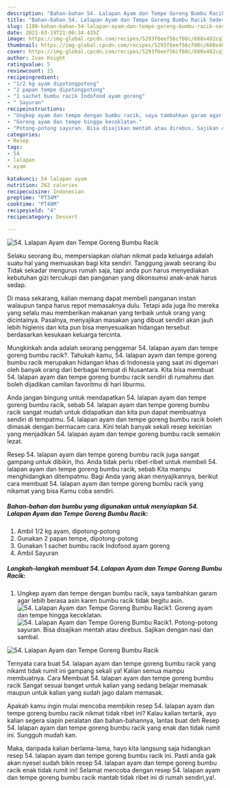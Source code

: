 ```yaml
---
description: "Bahan-bahan 54. Lalapan Ayam dan Tempe Goreng Bumbu Racik Sederhana Untuk Jualan"
title: "Bahan-bahan 54. Lalapan Ayam dan Tempe Goreng Bumbu Racik Sederhana Untuk Jualan"
slug: 1198-bahan-bahan-54-lalapan-ayam-dan-tempe-goreng-bumbu-racik-sederhana-untuk-jualan
date: 2021-03-19T21:00:34.435Z
image: https://img-global.cpcdn.com/recipes/5293f6eef56cf08c/680x482cq70/54-lalapan-ayam-dan-tempe-goreng-bumbu-racik-foto-resep-utama.jpg
thumbnail: https://img-global.cpcdn.com/recipes/5293f6eef56cf08c/680x482cq70/54-lalapan-ayam-dan-tempe-goreng-bumbu-racik-foto-resep-utama.jpg
cover: https://img-global.cpcdn.com/recipes/5293f6eef56cf08c/680x482cq70/54-lalapan-ayam-dan-tempe-goreng-bumbu-racik-foto-resep-utama.jpg
author: Ivan Knight
ratingvalue: 5
reviewcount: 15
recipeingredient:
- "1/2 kg ayam dipotongpotong"
- "2 papan tempe dipotongpotong"
- "1 sachet bumbu racik Indofood ayam goreng"
- " Sayuran"
recipeinstructions:
- "Ungkep ayam dan tempe dengan bumbu racik, saya tambahkan garam agar lebih berasa asin karen bumbu racik tidak begitu asin."
- "Goreng ayam dan tempe hingga kecoklatan."
- "Potong-potong sayuran. Bisa disajikan mentah atau direbus. Sajikan dengan nasi dan sambal."
categories:
- Resep
tags:
- 54
- lalapan
- ayam

katakunci: 54 lalapan ayam 
nutrition: 262 calories
recipecuisine: Indonesian
preptime: "PT34M"
cooktime: "PT40M"
recipeyield: "4"
recipecategory: Dessert

---
```



![54. Lalapan Ayam dan Tempe Goreng Bumbu Racik](https://img-global.cpcdn.com/recipes/5293f6eef56cf08c/680x482cq70/54-lalapan-ayam-dan-tempe-goreng-bumbu-racik-foto-resep-utama.jpg)

Selaku seorang ibu, mempersiapkan olahan nikmat pada keluarga adalah suatu hal yang memuaskan bagi kita sendiri. Tanggung jawab seorang ibu Tidak sekadar mengurus rumah saja, tapi anda pun harus menyediakan kebutuhan gizi tercukupi dan panganan yang dikonsumsi anak-anak harus sedap.

Di masa  sekarang, kalian memang dapat membeli panganan instan walaupun tanpa harus repot memasaknya dulu. Tetapi ada juga lho mereka yang selalu mau memberikan makanan yang terbaik untuk orang yang dicintainya. Pasalnya, menyajikan masakan yang dibuat sendiri akan jauh lebih higienis dan kita pun bisa menyesuaikan hidangan tersebut berdasarkan kesukaan keluarga tercinta. 



Mungkinkah anda adalah seorang penggemar 54. lalapan ayam dan tempe goreng bumbu racik?. Tahukah kamu, 54. lalapan ayam dan tempe goreng bumbu racik merupakan hidangan khas di Indonesia yang saat ini digemari oleh banyak orang dari berbagai tempat di Nusantara. Kita bisa membuat 54. lalapan ayam dan tempe goreng bumbu racik sendiri di rumahmu dan boleh dijadikan camilan favoritmu di hari liburmu.

Anda jangan bingung untuk mendapatkan 54. lalapan ayam dan tempe goreng bumbu racik, sebab 54. lalapan ayam dan tempe goreng bumbu racik sangat mudah untuk didapatkan dan kita pun dapat membuatnya sendiri di tempatmu. 54. lalapan ayam dan tempe goreng bumbu racik boleh dimasak dengan bermacam cara. Kini telah banyak sekali resep kekinian yang menjadikan 54. lalapan ayam dan tempe goreng bumbu racik semakin lezat.

Resep 54. lalapan ayam dan tempe goreng bumbu racik juga sangat gampang untuk dibikin, lho. Anda tidak perlu ribet-ribet untuk membeli 54. lalapan ayam dan tempe goreng bumbu racik, sebab Kita mampu menghidangkan ditempatmu. Bagi Anda yang akan menyajikannya, berikut cara membuat 54. lalapan ayam dan tempe goreng bumbu racik yang nikamat yang bisa Kamu coba sendiri.

<!--inarticleads1-->

##### Bahan-bahan dan bumbu yang digunakan untuk menyiapkan 54. Lalapan Ayam dan Tempe Goreng Bumbu Racik:

1. Ambil 1/2 kg ayam, dipotong-potong
1. Gunakan 2 papan tempe, dipotong-potong
1. Gunakan 1 sachet bumbu racik Indofood ayam goreng
1. Ambil  Sayuran




<!--inarticleads2-->

##### Langkah-langkah membuat 54. Lalapan Ayam dan Tempe Goreng Bumbu Racik:

1. Ungkep ayam dan tempe dengan bumbu racik, saya tambahkan garam agar lebih berasa asin karen bumbu racik tidak begitu asin.
<img src="https://img-global.cpcdn.com/steps/f4db50ded1f4963c/160x128cq70/54-lalapan-ayam-dan-tempe-goreng-bumbu-racik-langkah-memasak-1-foto.jpg" alt="54. Lalapan Ayam dan Tempe Goreng Bumbu Racik">1. Goreng ayam dan tempe hingga kecoklatan.
<img src="https://img-global.cpcdn.com/steps/3c9db7b25503a725/160x128cq70/54-lalapan-ayam-dan-tempe-goreng-bumbu-racik-langkah-memasak-2-foto.jpg" alt="54. Lalapan Ayam dan Tempe Goreng Bumbu Racik">1. Potong-potong sayuran. Bisa disajikan mentah atau direbus. Sajikan dengan nasi dan sambal.
<img src="https://img-global.cpcdn.com/steps/0668cc5a478f3dd5/160x128cq70/54-lalapan-ayam-dan-tempe-goreng-bumbu-racik-langkah-memasak-3-foto.jpg" alt="54. Lalapan Ayam dan Tempe Goreng Bumbu Racik">



Ternyata cara buat 54. lalapan ayam dan tempe goreng bumbu racik yang nikamt tidak rumit ini gampang sekali ya! Kalian semua mampu membuatnya. Cara Membuat 54. lalapan ayam dan tempe goreng bumbu racik Sangat sesuai banget untuk kalian yang sedang belajar memasak maupun untuk kalian yang sudah jago dalam memasak.

Apakah kamu ingin mulai mencoba membikin resep 54. lalapan ayam dan tempe goreng bumbu racik nikmat tidak ribet ini? Kalau kalian tertarik, ayo kalian segera siapin peralatan dan bahan-bahannya, lantas buat deh Resep 54. lalapan ayam dan tempe goreng bumbu racik yang enak dan tidak rumit ini. Sungguh mudah kan. 

Maka, daripada kalian berlama-lama, hayo kita langsung saja hidangkan resep 54. lalapan ayam dan tempe goreng bumbu racik ini. Pasti anda gak akan nyesel sudah bikin resep 54. lalapan ayam dan tempe goreng bumbu racik enak tidak rumit ini! Selamat mencoba dengan resep 54. lalapan ayam dan tempe goreng bumbu racik mantab tidak ribet ini di rumah sendiri,ya!.

